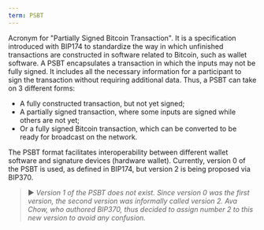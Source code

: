 ```yaml
---
term: PSBT
---
```


Acronym for "Partially Signed Bitcoin Transaction". It is a specification introduced with BIP174 to standardize the way in which unfinished transactions are constructed in software related to Bitcoin, such as wallet software. A PSBT encapsulates a transaction in which the inputs may not be fully signed. It includes all the necessary information for a participant to sign the transaction without requiring additional data. Thus, a PSBT can take on 3 different forms:
* A fully constructed transaction, but not yet signed;
* A partially signed transaction, where some inputs are signed while others are not yet;
* Or a fully signed Bitcoin transaction, which can be converted to be ready for broadcast on the network.

The PSBT format facilitates interoperability between different wallet software and signature devices (hardware wallet). Currently, version 0 of the PSBT is used, as defined in BIP174, but version 2 is being proposed via BIP370.

> ► *Version 1 of the PSBT does not exist. Since version 0 was the first version, the second version was informally called version 2. Ava Chow, who authored BIP370, thus decided to assign number 2 to this new version to avoid any confusion.*